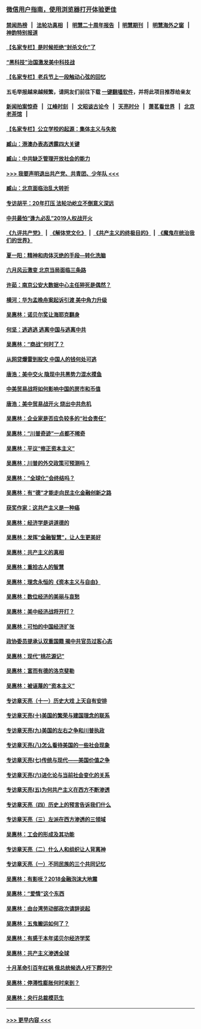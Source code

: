 ### [微信用户指南，使用浏览器打开体验更佳](https://github.com/gfw-breaker/banned-news1/blob/master/indexes/wechat-guide.md?t=0)
#### [禁闻热榜](热点新闻.md?t=0)  &nbsp;&nbsp;|&nbsp;&nbsp; [法轮功真相](https://github.com/gfw-breaker/truth/blob/master/README.md?t=0) &nbsp;&nbsp;|&nbsp;&nbsp; [明慧二十周年报告](https://github.com/gfw-breaker/mh-reports/blob/master/README.md?t=0) &nbsp;&nbsp;|&nbsp;&nbsp;[明慧期刊](https://github.com/gfw-breaker/mh-qikan) &nbsp;&nbsp;|&nbsp;&nbsp; [明慧海外之窗](https://github.com/gfw-breaker/mh-news/blob/master/README.md?t=0) &nbsp;&nbsp;|&nbsp;&nbsp; [神韵特别报道](https://github.com/gfw-breaker/mh-news/blob/master/shenyun.md?t=0)
#### [【名家专栏】是时候拒绝“封杀文化”了](../pages/nsc423/n11814093.md?t=02142322) 
#### [“黑科技”治国激发美中科技战](../pages/nsc423/n11638056.md?t=02142322) 
#### [【名家专栏】老兵节上一段触动心弦的回忆](../pages/nsc423/n11646016.md?t=02142322) 
#### 五毛举报越来越频繁，请网友们前往下载 [一键翻墙软件](https://github.com/gfw-breaker/ssr-accounts)，并将此项目推荐给亲友
#### [新闻拍案惊奇](https://github.com/gfw-breaker/banned-news1/blob/master/pages/link4.md) &nbsp;&nbsp;|&nbsp;&nbsp; [江峰时刻](https://github.com/gfw-breaker/banned-news1/blob/master/pages/link4.md) &nbsp;&nbsp;|&nbsp;&nbsp; [文昭谈古论今](https://github.com/gfw-breaker/banned-news1/blob/master/pages/link4.md) &nbsp;&nbsp;|&nbsp;&nbsp; [天亮时分](https://github.com/gfw-breaker/banned-news1/blob/master/pages/link4.md) &nbsp;&nbsp;|&nbsp;&nbsp; [萧茗看世界](https://github.com/gfw-breaker/banned-news1/blob/master/pages/link4.md) &nbsp;&nbsp;|&nbsp;&nbsp; [北京老茶馆](https://github.com/gfw-breaker/banned-news1/blob/master/pages/link4.md) &nbsp;&nbsp;|&nbsp;&nbsp; 
#### [【名家专栏】公立学校的起源：集体主义与失败](../pages/nsc423/n11601833.md?t=02142322) 
#### [臧山：港澳办表态透露四大关键](../pages/nsc423/n11421628.md?t=02142322) 
#### [臧山：中共缺乏管理开放社会的能力](../pages/nsc423/n11407457.md?t=02142322) 
#### [>>> 我要声明退出共产党、共青团、少年队 <<<](https://github.com/begood0513/goodnews/blob/master/quit/letter.md) 
#### [臧山：北京面临治乱大转折](../pages/nsc423/n11406895.md?t=02142322) 
#### [专访胡平：20年打压 法轮功屹立不倒意义深远](../pages/nsc423/n11398800.md?t=02142322) 
#### [中共最怕“逢九必乱”2019人权战开火](../pages/nsc423/n11385248.md?t=02142322) 
#### [《九评共产党》](https://github.com/begood0513/9ping.md/blob/master/README.md) &nbsp;|&nbsp; [《解体党文化》](../../../../jtdwh.md/blob/master/README.md)  &nbsp;|&nbsp; [《共产主义的终极目的》](../../../../gczydzjmd.md/blob/master/README.md) &nbsp;|&nbsp; [《魔鬼在统治我们的世界》](../../../../mgztzwmdsj.md/blob/master/README.md) 
#### [夏一阳：精神和肉体灭绝的手段—转化洗脑](../pages/nsc423/n11368250.md?t=02142322) 
#### [六月风云激变 北京当局面临三条路](../pages/nsc423/n11313668.md?t=02142322) 
#### [许茹：南京公安大数据中心主任猝死是偶然？](../pages/nsc423/n11064744.md?t=02142322) 
#### [横河：华为孟晚舟案起诉引渡 美中角力升级](../pages/nsc423/n11027230.md?t=02142322) 
#### [吴惠林：诺贝尔奖让海耶克翻身](../pages/nsc423/n10890049.md?t=02142322) 
#### [何坚：逃逃逃 逃离中国与逃离中共](../pages/nsc423/n10592891.md?t=02142322) 
#### [吴惠林：“商战”何时了？](../pages/nsc423/n10573558.md?t=02142322) 
#### [从网贷爆雷到股灾 中国人的钱何处可逃](../pages/nsc423/n10572800.md?t=02142322) 
#### [唐浩：美中交火 隐现中共黑势力混水摸鱼](../pages/nsc423/n10544040.md?t=02142322) 
#### [中美贸易战将如何影响中国的房市和币值](../pages/nsc423/n10543697.md?t=02142322) 
#### [唐浩：美中贸易战开火 烧出中共危机](../pages/nsc423/n10540126.md?t=02142322) 
#### [吴惠林：企业家是否应负较多的“社会责任”](../pages/nsc423/n10535022.md?t=02142322) 
#### [吴惠林：“川普奇迹”一点都不稀奇](../pages/nsc423/n10512808.md?t=02142322) 
#### [吴惠林：平议“修正资本主义”](../pages/nsc423/n10495724.md?t=02142322) 
#### [吴惠林：川普的外交政策可预测吗？](../pages/nsc423/n10462387.md?t=02142322) 
#### [吴惠林：“全球化”会终结吗？](../pages/nsc423/n10452838.md?t=02142322) 
#### [吴惠林：有“德”才能走向民主化金融创新之路](../pages/nsc423/n10432292.md?t=02142322) 
#### [获奖作家：这共产主义是一种癌](../pages/nsc423/n10431541.md?t=02142322) 
#### [吴惠林：经济学是讲道德的](../pages/nsc423/n10398014.md?t=02142322) 
#### [吴惠林：发挥“金融智慧”，让人生更美好](../pages/nsc423/n10375019.md?t=02142322) 
#### [吴惠林：共产主义的真相](../pages/nsc423/n10351394.md?t=02142322) 
#### [吴惠林：重拾古人的智慧](../pages/nsc423/n10337691.md?t=02142322) 
#### [吴惠林：理念永恒的《资本主义与自由》](../pages/nsc423/n10316274.md?t=02142322) 
#### [吴惠林：数位经济的美丽与哀愁](../pages/nsc423/n10292946.md?t=02142322) 
#### [吴惠林：美中经济战将开打？](../pages/nsc423/n10258825.md?t=02142322) 
#### [吴惠林：可怕的中国经济扩张](../pages/nsc423/n10219147.md?t=02142322) 
#### [政协委员提承认双重国籍 揭中共官员过客心态](../pages/nsc423/n10208809.md?t=02142322) 
#### [吴惠林：现代“桃花源记”](../pages/nsc423/n10185234.md?t=02142322) 
#### [吴惠林：富而有德的洛克斐勒](../pages/nsc423/n10142264.md?t=02142322) 
#### [吴惠林：被诬蔑的“资本主义”](../pages/nsc423/n10124816.md?t=02142322) 
#### [专访章天亮（十一）历史大戏 上天自有安排](../pages/nsc423/n10094905.md?t=02142322) 
#### [专访章天亮(十)美国的繁荣与建国理念的联系](../pages/nsc423/n10094899.md?t=02142322) 
#### [专访章天亮(九)美国的左右之争和川普执政](../pages/nsc423/n10094889.md?t=02142322) 
#### [专访章天亮(八)怎么看待美国的一些社会现象](../pages/nsc423/n10094857.md?t=02142322) 
#### [专访章天亮(七)传统与现代——美国价值之争](../pages/nsc423/n10093140.md?t=02142322) 
#### [专访章天亮(六)进化论与当前社会变化的关系](../pages/nsc423/n10092036.md?t=02142322) 
#### [专访章天亮(五)为何共产主义在西方不断渗透](../pages/nsc423/n10083620.md?t=02142322) 
#### [专访章天亮（四）历史上的预言告诉我们什么](../pages/nsc423/n10083606.md?t=02142322) 
#### [专访章天亮（三）左派在西方渗透的三领域](../pages/nsc423/n10081115.md?t=02142322) 
#### [吴惠林：工会的形成及其功能](../pages/nsc423/n10080633.md?t=02142322) 
#### [专访章天亮（二）什么人和组织让人背离神](../pages/nsc423/n10076637.md?t=02142322) 
#### [专访章天亮（一）不同民族的三个共同记忆](../pages/nsc423/n10074188.md?t=02142322) 
#### [吴惠林：有影呒？2018金融泡沫大地震](../pages/nsc423/n10040534.md?t=02142322) 
#### [吴惠林：“爱情”这个东西](../pages/nsc423/n10019423.md?t=02142322) 
#### [吴惠林：由台湾劳动部政次请辞说起](../pages/nsc423/n9979679.md?t=02142322) 
#### [吴惠林：五鬼搬运如何了？](../pages/nsc423/n9925338.md?t=02142322) 
#### [吴惠林：有感于本年诺贝尔经济学奖](../pages/nsc423/n9871883.md?t=02142322) 
#### [吴惠林：共产主义渗透全球](../pages/nsc423/n9812748.md?t=02142322) 
#### [十月革命引百年红祸 俄总统候选人吁下葬列宁](../pages/nsc423/n9810182.md?t=02142322) 
#### [吴惠林：停滞性膨胀何时来到？](../pages/nsc423/n9764136.md?t=02142322) 
#### [吴惠林：央行总裁模范生](../pages/nsc423/n9728134.md?t=02142322) 

----
#### [ >>> 更早内容 <<< ](../indexes/nsc423-earlier.md)
